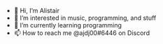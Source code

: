 - 👋 Hi, I’m Alistair
- 👀 I’m interested in music, programming, and stuff
- 🌱 I’m currently learning programming
- 📫 How to reach me @ajdj00#6446 on Discord

<!---
Thataj100/Thataj100 is a ✨ special ✨ repository because its `README.md` (this file) appears on your GitHub profile.
You can click the Preview link to take a look at your changes.
--->

